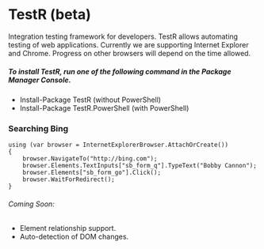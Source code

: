 TestR (beta)
=====

Integration testing framework for developers. TestR allows automating testing of web applications. Currently we are supporting Internet Explorer and Chrome. Progress on other browsers will depend on the time allowed.

##### To install TestR, run one of the following command in the  Package Manager Console.

+ Install-Package TestR (without PowerShell)
+ Install-Package TestR.PowerShell (with PowerShell)


### Searching Bing

```
using (var browser = InternetExplorerBrowser.AttachOrCreate())
{
    browser.NavigateTo("http://bing.com");
    browser.Elements.TextInputs["sb_form_q"].TypeText("Bobby Cannon");
    browser.Elements["sb_form_go"].Click();
    browser.WaitForRedirect();
}
```

###### Coming Soon:
* Element relationship support.
* Auto-detection of DOM changes.
